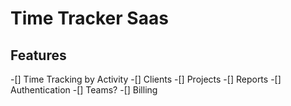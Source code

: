 # Time Tracker Saas

## Features
-[] Time Tracking by Activity
-[] Clients
-[] Projects
-[] Reports
-[] Authentication
-[] Teams?
-[] Billing